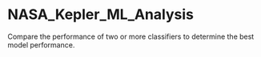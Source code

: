 # NASA_Kepler_ML_Analysis
Compare the performance of two or more classifiers to determine the best model performance.
